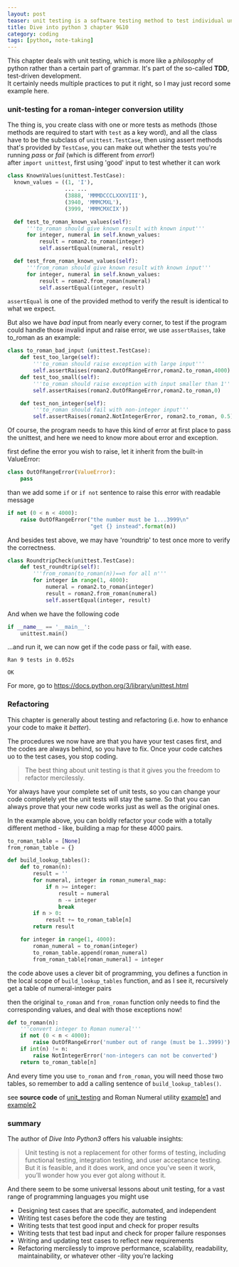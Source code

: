 ```yaml
---
layout: post
teaser: unit testing is a software testing method to test individual units. By getting familiar with unittest module, we also understand the procedure of modern day programming better.
title: Dive into python 3 chapter 9&10
category: coding
tags: [python, note-taking]
---
```

This chapter deals with unit testing, which is more like a _philosophy_ of python rather than a certain part of grammar. It's part of the so-called **TDD**, test-driven development.   
It certainly needs multiple practices to put it right, so I may just record some example here.
### unit-testing for a roman-integer conversion utility
The thing is, you create class with one or more tests as methods (those methods are required to start with `test` as a key word), and all the class have to be the subclass of `unittest.TestCase`, then using assert methods that's provided by `TestCase`, you can make out whether the tests you're running _pass_ or _fail_ (which is different from _error_!)     
after `import unittest`, first using 'good' input to test whether it can work
~~~python
class KnownValues(unittest.TestCase):
  known_values = ((1, 'I'),
                  ... ...
                  (3888, 'MMMDCCCLXXXVIII'),
                  (3940, 'MMMCMXL'),
                  (3999, 'MMMCMXCIX'))

  def test_to_roman_known_values(self):
      '''to_roman should give known result with known input'''
      for integer, numeral in self.known_values:
          result = roman2.to_roman(integer)
          self.assertEqual(numeral, result)

  def test_from_roman_known_values(self):
      '''from_roman should give known result with known input'''
      for integer, numeral in self.known_values:
          result = roman2.from_roman(numeral)
          self.assertEqual(integer, result)
~~~
`assertEqual` is one of the provided method to verify the result is identical to what we expect.

But also we have *bad* input from nearly every corner, to test if the program could handle those invalid input and raise error, we use `assertRaises`, take to_roman as an example:
~~~python
class to_roman_bad_input (unittest.TestCase):
    def test_too_large(self):
        '''to_roman should raise exception with large input'''
        self.assertRaises(roman2.OutOfRangeError,roman2.to_roman,4000)
    def test_too_small(self):
        '''to_roman should raise exception with input smaller than 1'''
        self.assertRaises(roman2.OutOfRangeError,roman2.to_roman,0)

    def test_non_integer(self):
        '''to_roman should fail with non-integer input'''
        self.assertRaises(roman2.NotIntegerError, roman2.to_roman, 0.5)
~~~
Of course, the program needs to have this kind of error at first place to pass the unittest, and here we need to know more about error and exception.

first define the error you wish to raise, let it inherit from the built-in ValueError:
~~~python
class OutOfRangeError(ValueError):
    pass
~~~
than we add some `if` or `if not` sentence to raise this error with readable message
~~~python
if not (0 < n < 4000):
    raise OutOfRangeError("the number must be 1...3999\n"
                          "get {} instead".format(n))
~~~
And besides test above, we may have 'roundtrip' to test once more to verify the correctness.
~~~python
class RoundtripCheck(unittest.TestCase):
    def test_roundtrip(self):
        '''from_roman(to_roman(n))==n for all n'''
        for integer in range(1, 4000):
            numeral = roman2.to_roman(integer)
            result = roman2.from_roman(numeral)
            self.assertEqual(integer, result)
~~~
And when we have the following code
~~~python
if __name__ == '__main__':
    unittest.main()
~~~
...and run it, we can now get if the code pass or fail, with ease.
```
Ran 9 tests in 0.052s

OK
```


For more, go to <https://docs.python.org/3/library/unittest.html>
### Refactoring
This chapter is generally about testing and refactoring (i.e. how to enhance your code to make it _better_).

The procedures we now have are that you have your test cases first, and the codes are always behind, so you have to fix. Once your code catches uo to the test cases, you stop coding.
>The best thing about unit testing is that it gives you the freedom to refactor mercilessly.

Yor always have your complete set of unit tests, so you can change your code completely yet the unit tests will stay the same. So that you can always prove that your new code works just as well as the original ones.

In the example above, you can boldly refactor your code with a totally different method - like, building a map for these 4000 pairs.
~~~python
to_roman_table = [None]
from_roman_table = {}

def build_lookup_tables():
    def to_roman(n):
        result = ''
        for numeral, integer in roman_numeral_map:
            if n >= integer:
                result = numeral
                n -= integer
                break
        if n > 0:
            result += to_roman_table[n]
        return result

    for integer in range(1, 4000):
        roman_numeral = to_roman(integer)
        to_roman_table.append(roman_numeral)
        from_roman_table[roman_numeral] = integer
~~~  
the code above uses a clever bit of programming, you defines a function in the local scope of `build_lookup_tables` function, and as I see it, recursively get a table of numeral-integer pairs

then the original `to_roman` and `from_roman` function only needs to find the corresponding values, and deal with those exceptions now!
~~~python
def to_roman(n):
    '''convert integer to Roman numeral'''
    if not (0 < n < 4000):
        raise OutOfRangeError('number out of range (must be 1..3999)')
    if int(n) != n:
        raise NotIntegerError('non-integers can not be converted')
    return to_roman_table[n]
~~~
And every time you use `to_roman` and `from_roman`, you will need those two tables, so remember to add a calling sentence of `build_lookup_tables()`.

see **source code** of [unit_testing][ut] and Roman Numeral utility [example1][roman1] and [example2][roman2]
### summary
The author of _Dive Into Python3_ offers his valuable insights:
>Unit testing is not a replacement for other forms of testing, including functional testing, integration testing, and user acceptance testing. But it is feasible, and it does work, and once you’ve seen it work, you’ll wonder how you ever got along without it.

And there seem to be some universal lessons about unit testing, for a vast range of programming languages you might use
+ Designing test cases that are specific, automated, and independent
+ Writing test cases before the code they are testing
+ Writing tests that test good input and check for proper results
+ Writing tests that test bad input and check for proper failure responses
+ Writing and updating test cases to reflect new requirements
+ Refactoring mercilessly to improve performance, scalability, readability, maintainability, or whatever other -ility
you’re lacking


[ut]:https://github.com/star-du/star-du.github.io/blob/master/sourcefile/unit_testing.py
[roman1]:https://github.com/star-du/star-du.github.io/blob/master/sourcefile/roman2.py
[roman2]:https://github.com/star-du/star-du.github.io/blob/master/sourcefile/roman3.py
